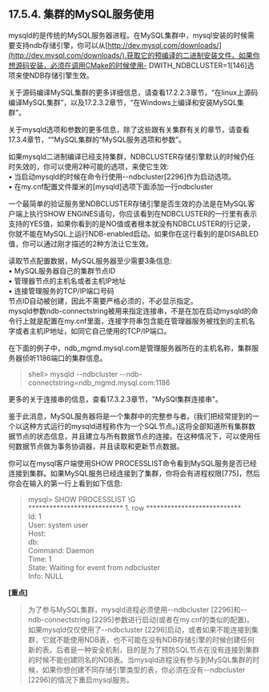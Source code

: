 ## 17.5.4. 集群的MySQL服务使用 ##
mysqld的是传统的MySQL服务器进程。在MySQL集群中，mysql安装的时候需要支持ndb存储引擎，你可以从[http://dev.mysql.com/downloads/](http://dev.mysql.com/downloads/).获取它的预编译的二进制安装文件。如果你想源码安装，必须在调用CMake的时候使用- DWITH_NDBCLUSTER=1[146]选项来使NDB存储引擎生效。   

关于源码编译MySQL集群的更多详细信息，请查看17.2.2.3章节，“在linux上源码编译MySQL集群”，以及17.2.3.2章节，“在Windows上编译和安装MySQL集群”。

关于mysqld选项和参数的更多信息，除了这些跟有关集群有关的章节，请查看17.3.4章节，““MySQL集群的“MySQL服务选项和参数”。

如果mysqld二进制编译已经支持集群，NDBCLUSTER存储引擎默认的时候仍任时失效的，你可以使用2种可能的选项，来使它生效:   
• 当启动mysqld的时候在命令行使用--ndbcluster[2296]作为启动选项。   
• 在my.cnf配置文件厘米的[mysqld]选项下面添加一行ndbcluster 
  
一个最简单的验证服务里NDBCLUSTER存储引擎是否生效的办法是在MySQL客户端上执行SHOW ENGINES语句，你应该看到在NDBCLUSTER的一行里有表示支持的YES值，如果你看到的是NO值或者根本就没有NDBCLUSTER的行记录，你就不能在MySQL上运行NDB-enabled启动。如果你在这行看到的是DISABLED值，你可以通过刚才描述的2种方法让它生效。

 
读取节点配置数据，MySQL服务器至少需要3条信息:   
• MySQL服务器自己的集群节点ID   
• 管理器节点的主机名或者主机IP地址   
• 连接管理服务的TCP/IP端口号码   
节点ID自动被创建，因此不需要严格必须的，不必显示指定。      
mysqld参数ndb-connectstring被用来指定连接串，不是在加在启动mysqld的命令行上就是配置在my.cnf里面，连接字符串包含能在管理器服务被找到的主机名字或者主机IP地址，如同它自己使用的TCP/IP端口。

在下面的例子中，ndb_mgmd.mysql.com是管理服务器所在的主机名称，集群服务器侦听1186端口的集群信息。   
>shell\> mysqld --ndbcluster --ndb-connectstring=ndb_mgmd.mysql.com:1186

更多的关于连接串的信息，查看17.3.2.3章节，"MySQl集群连接串"。   

鉴于此消息，MySQL服务器将是一个集群中的完整参与者。(我们把经常提到的一个以这种方式运行的mysqld进程称作为一个SQL节点。)这将全部知道所有集群数据节点的状态信息，并且建立与所有数据节点的连接。在这种情况下，可以使用任何数据节点做为事务协调器，并且读取和更新节点数据。

你可以在mysql客户端使用SHOW PROCESSLIST命令看到MySQL服务是否已经连接到集群。如果MySQL服务已经连接到了集群，你将会有进程权限[775]，然后你会在输入的第一行上看到如下信息:   
> mysql\> SHOW PROCESSLIST \G   
*************************** 1. row ***************************   
Id: 1   
User: system user  
Host:   
db:   
Command: Daemon   
Time: 1   
State: Waiting for event from ndbcluster   
>Info: NULL


**[重点]** 
>为了参与MySQL集群，mysqld进程必须使用--ndbcluster [2296]和--ndb-connectstring [2295]参数进行启动(或者在my.cnf的类似的配置)。如果mysqld仅仅使用了--ndbcluster [2296]启动，或者如果不能连接到集群，它就不能使用NDB表，也不可能在没有NDB存储引擎的时候创建任何新的表。后者是一种安全机制，目的是为了预防SQL节点在没有连接到集群的时候不能创建同名的NDB表。当mysqld进程没有参与到MySQL集群的时候，如果你想创建不同存储引擎类型的表，你必须在没有--ndbcluster [2296]的情况下重启mysql服务。